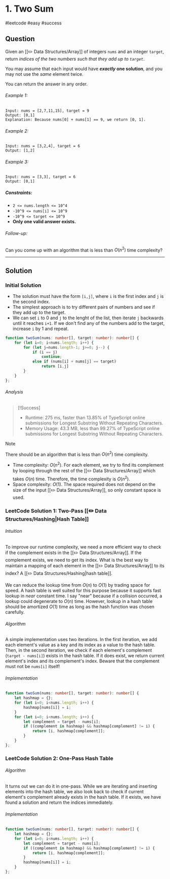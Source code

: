 # 1. Two Sum
#leetcode #easy #success

## Question
Given an [[✏️ Data Structures/Array]] of integers `nums` and an integer `target`, return _indices of the two numbers such that they add up to `target`_.

You may assume that each input would have **_exactly_ one solution**, and you may not use the _same_ element twice.

You can return the answer in any order.

###### Example 1:
```
Input: nums = [2,7,11,15], target = 9
Output: [0,1]
Explanation: Because nums[0] + nums[1] == 9, we return [0, 1].
```

###### Example 2:
```
Input: nums = [3,2,4], target = 6
Output: [1,2]
```

###### Example 3:
```
Input: nums = [3,3], target = 6
Output: [0,1]
```

##### Constraints:
-   `2 <= nums.length <= 10^4`
-   `-10^9 <= nums[i] <= 10^9`
-   `-10^9 <= target <= 10^9`
-   **Only one valid answer exists.**

###### Follow-up:
Can you come up with an algorithm that is less than $O(n^2)$ time complexity?

---
## Solution
### Initial Solution
- The solution must have the form `[i,j]`, where `i` is the first index and `j` is the second index.
- The simplest approach is to try different pairs of numbers and see if they add up to the target.
- We can set `i` to 0 and `j` to the lenght of the list, then iterate `j` backwards until it reaches `i+1`. If we don't find any of the numbers add to the target, increase `i` by 1 and repeat.

```typescript
function twoSum(nums: number[], target: number): number[] {
    for (let i=0; i<nums.length; i++) {
        for (let j=nums.length-1; j>=0; j--) {
            if (i == j)
                continue;
            else if (nums[i] + nums[j] == target)
                return [i,j]
        }
    }
};
```

###### Analysis
>[!Success]
>- Runtime: 275 ms, faster than 13.85% of TypeScript online submissions for Longest Substring Without Repeating Characters.
>- Memory Usage: 43.3 MB, less than 99.27% of TypeScript online submissions for Longest Substring Without Repeating Characters.

>[!Note]
> There should be an algorithm that is less than $O(n^2)$ time complexity.
> - Time complexity: $O(n^2)$. For each element, we try to find its complement by looping through the rest of the [[✏️ Data Structures/Array]] which takes $O(n)$ time. Therefore, the time complexity is $O(n^2)$.
> - Space complexity: $O(1)$. The space required does not depend on the size of the input [[✏️ Data Structures/Array]], so only constant space is used.

### LeetCode Solution 1: Two-Pass [[✏️ Data Structures/Hashing|Hash Table]]
###### Intuition
To improve our runtime complexity, we need a more efficient way to check if the complement exists in the [[✏️ Data Structures/Array]]. If the complement exists, we need to get its index. What is the best way to maintain a mapping of each element in the [[✏️ Data Structures/Array]] to its index? A [[✏️ Data Structures/Hashing|hash table]].

We can reduce the lookup time from $O(n)$ to $O(1)$ by trading space for speed. A hash table is well suited for this purpose because it supports fast lookup in _near_ constant time. I say "near" because if a collision occurred, a lookup could degenerate to $O(n)$ time. However, lookup in a hash table should be amortized $O(1)$ time as long as the hash function was chosen carefully.

###### Algorithm
A simple implementation uses two iterations. In the first iteration, we add each element's value as a key and its index as a value to the hash table. Then, in the second iteration, we check if each element's complement (`target - nums[i]`) exists in the hash table. If it does exist, we return current element's index and its complement's index. Beware that the complement must not be `nums[i]` itself!

###### Implementation
```typescript
function twoSum(nums: number[], target: number): number[] {
    let hashmap = {};
    for (let i=0; i<nums.length; i++) {
        hashmap[nums[i]] = i;
    }
    for (let i=0; i<nums.length; i++) {
        let complement = target - nums[i];
        if ((complement in hashmap) && hashmap[complement] != i) {
            return [i, hashmap[complement]];
        }
    }
};
```

### LeetCode Solution 2: One-Pass Hash Table
###### Algorithm
It turns out we can do it in one-pass. While we are iterating and inserting elements into the hash table, we also look back to check if current element's complement already exists in the hash table. If it exists, we have found a solution and return the indices immediately.

###### Implementation
```typescript
function twoSum(nums: number[], target: number): number[] {
    let hashmap = {};
    for (let i=0; i<nums.length; i++) {
        let complement = target - nums[i];
        if ((complement in hashmap) && hashmap[complement] != i) {
            return [i, hashmap[complement]];
        }
        hashmap[nums[i]] = i;
    }
};
```